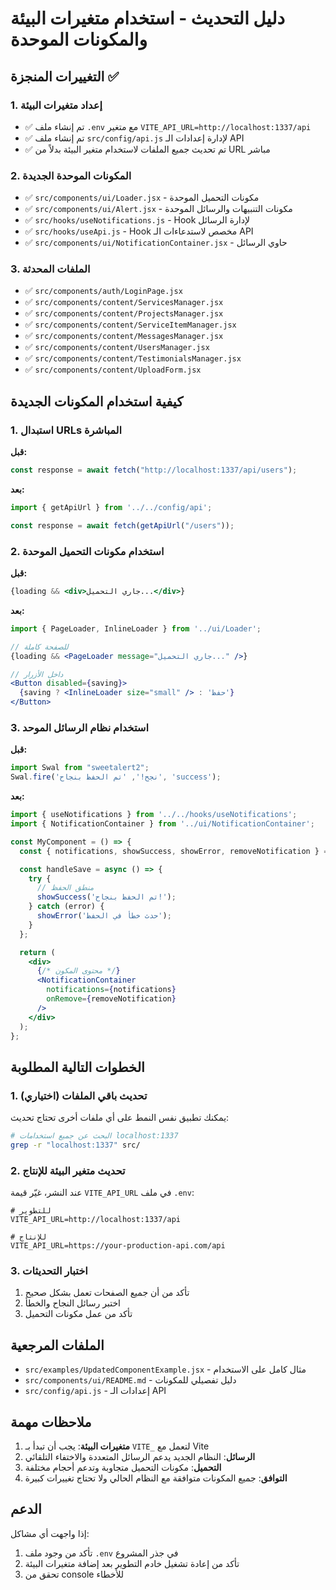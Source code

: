 # دليل التحديث - استخدام متغيرات البيئة والمكونات الموحدة

## التغييرات المنجزة ✅

### 1. إعداد متغيرات البيئة
- ✅ تم إنشاء ملف `.env` مع متغير `VITE_API_URL=http://localhost:1337/api`
- ✅ تم إنشاء ملف `src/config/api.js` لإدارة إعدادات الـ API
- ✅ تم تحديث جميع الملفات لاستخدام متغير البيئة بدلاً من URL مباشر

### 2. المكونات الموحدة الجديدة
- ✅ `src/components/ui/Loader.jsx` - مكونات التحميل الموحدة
- ✅ `src/components/ui/Alert.jsx` - مكونات التنبيهات والرسائل الموحدة
- ✅ `src/hooks/useNotifications.js` - Hook لإدارة الرسائل
- ✅ `src/hooks/useApi.js` - Hook مخصص لاستدعاءات الـ API
- ✅ `src/components/ui/NotificationContainer.jsx` - حاوي الرسائل

### 3. الملفات المحدثة
- ✅ `src/components/auth/LoginPage.jsx`
- ✅ `src/components/content/ServicesManager.jsx`
- ✅ `src/components/content/ProjectsManager.jsx`
- ✅ `src/components/content/ServiceItemManager.jsx`
- ✅ `src/components/content/MessagesManager.jsx`
- ✅ `src/components/content/UsersManager.jsx`
- ✅ `src/components/content/TestimonialsManager.jsx`
- ✅ `src/components/content/UploadForm.jsx`

## كيفية استخدام المكونات الجديدة

### 1. استبدال URLs المباشرة

**قبل:**
```jsx
const response = await fetch("http://localhost:1337/api/users");
```

**بعد:**
```jsx
import { getApiUrl } from '../../config/api';

const response = await fetch(getApiUrl("/users"));
```

### 2. استخدام مكونات التحميل الموحدة

**قبل:**
```jsx
{loading && <div>جاري التحميل...</div>}
```

**بعد:**
```jsx
import { PageLoader, InlineLoader } from '../ui/Loader';

// للصفحة كاملة
{loading && <PageLoader message="جاري التحميل..." />}

// داخل الأزرار
<Button disabled={saving}>
  {saving ? <InlineLoader size="small" /> : 'حفظ'}
</Button>
```

### 3. استخدام نظام الرسائل الموحد

**قبل:**
```jsx
import Swal from "sweetalert2";
Swal.fire('نجح!', 'تم الحفظ بنجاح', 'success');
```

**بعد:**
```jsx
import { useNotifications } from '../../hooks/useNotifications';
import { NotificationContainer } from '../ui/NotificationContainer';

const MyComponent = () => {
  const { notifications, showSuccess, showError, removeNotification } = useNotifications();

  const handleSave = async () => {
    try {
      // منطق الحفظ
      showSuccess('تم الحفظ بنجاح!');
    } catch (error) {
      showError('حدث خطأ في الحفظ');
    }
  };

  return (
    <div>
      {/* محتوى المكون */}
      <NotificationContainer 
        notifications={notifications} 
        onRemove={removeNotification} 
      />
    </div>
  );
};
```

## الخطوات التالية المطلوبة

### 1. تحديث باقي الملفات (اختياري)
يمكنك تطبيق نفس النمط على أي ملفات أخرى تحتاج تحديث:

```bash
# البحث عن جميع استخدامات localhost:1337
grep -r "localhost:1337" src/
```

### 2. تحديث متغير البيئة للإنتاج
عند النشر، غيّر قيمة `VITE_API_URL` في ملف `.env`:

```env
# للتطوير
VITE_API_URL=http://localhost:1337/api

# للإنتاج
VITE_API_URL=https://your-production-api.com/api
```

### 3. اختبار التحديثات
1. تأكد من أن جميع الصفحات تعمل بشكل صحيح
2. اختبر رسائل النجاح والخطأ
3. تأكد من عمل مكونات التحميل

## الملفات المرجعية

- `src/examples/UpdatedComponentExample.jsx` - مثال كامل على الاستخدام
- `src/components/ui/README.md` - دليل تفصيلي للمكونات
- `src/config/api.js` - إعدادات الـ API

## ملاحظات مهمة

1. **متغيرات البيئة**: يجب أن تبدأ بـ `VITE_` لتعمل مع Vite
2. **الرسائل**: النظام الجديد يدعم الرسائل المتعددة والاختفاء التلقائي
3. **التحميل**: مكونات التحميل متجاوبة وتدعم أحجام مختلفة
4. **التوافق**: جميع المكونات متوافقة مع النظام الحالي ولا تحتاج تغييرات كبيرة

## الدعم

إذا واجهت أي مشاكل:
1. تأكد من وجود ملف `.env` في جذر المشروع
2. تأكد من إعادة تشغيل خادم التطوير بعد إضافة متغيرات البيئة
3. تحقق من console للأخطاء

